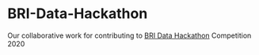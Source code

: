 # BRI-Data-Hackathon
Our collaborative work for contributing to <a target="_blank" href="https://www.kaggle.com/c/bri-data-hackathon-people-analytic/overview">BRI Data Hackathon</a> Competition 2020
